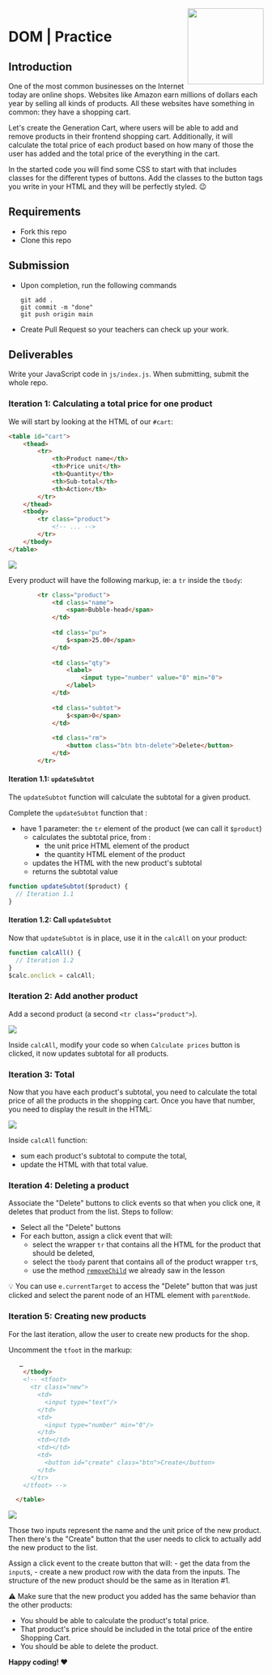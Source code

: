 <img align="right" width="150" height="150" src="https://media-exp1.licdn.com/dms/image/C4E0BAQF7BYCCZt5epw/company-logo_200_200/0?e=2159024400&v=beta&t=qUAFP9bUgBEEXGVQYpUXW1J_OiP8e0r4rFBpqp8OrxA">

# DOM | Practice

## Introduction

One of the most common businesses on the Internet today are online shops. Websites like Amazon earn millions of dollars each year by selling all kinds of products. All these websites have something in common: they have a shopping cart.

Let's create the Generation Cart, where users will be able to add and remove products in their frontend shopping cart. Additionally, it will calculate the total price of each product based on how many of those the user has added and the total price of the everything in the cart.

In the started code you will find some CSS to start with that includes classes for the different types of buttons. Add the classes to the button tags you write in your HTML and they will be perfectly styled. 😉

## Requirements

- Fork this repo
- Clone this repo
## Submission

- Upon completion, run the following commands

  ```
  git add .
  git commit -m "done"
  git push origin main
  ```

- Create Pull Request so your teachers can check up your work.

## Deliverables

Write your JavaScript code in `js/index.js`. When submitting, submit the whole  repo.

### Iteration 1: Calculating a total price for one product

We will start by looking at the HTML of our `#cart`:

```html
<table id="cart">
	<thead>
		<tr>
			<th>Product name</th>
			<th>Price unit</th>
			<th>Quantity</th>
			<th>Sub-total</th>
			<th>Action</th>
		</tr>
	</thead>
	<tbody>
		<tr class="product">
			<!-- ... -->
		</tr>
	</tbody>
</table>
```

![](https://i.imgur.com/ZXjbkVG.png)

Every product will have the following markup, ie: a `tr` inside the `tbody`:

```html
		<tr class="product">
			<td class="name">
				<span>Bubble-head</span>
			</td>
	
			<td class="pu">
				$<span>25.00</span>
			</td>
	
			<td class="qty">
				<label>
					<input type="number" value="0" min="0">
				</label>
			</td>
	
			<td class="subtot">
				$<span>0</span>
			</td>
	
			<td class="rm">
				<button class="btn btn-delete">Delete</button>
			</td>
		</tr>
```
#### Iteration 1.1: `updateSubtot`

The `updateSubtot` function will calculate the subtotal for a given product.

Complete the `updateSubtot` function that :
  - have 1 parameter: the `tr` element of the product (we can call it `$product`)
	- calculates the subtotal price, from :
		- the unit price HTML element of the product
		- the quantity HTML element of the product
	- updates the HTML with the new product's subtotal
	- returns the subtotal value

```js
function updateSubtot($product) {
  // Iteration 1.1
}
```

#### Iteration 1.2: Call `updateSubtot`

Now that `updateSubtot` is in place, use it in the `calcAll` on your product:

```js
function calcAll() {
  // Iteration 1.2
}
$calc.onclick = calcAll;
```

### Iteration 2: Add another product

Add a second product (a second `<tr class="product">`).

![](https://i.imgur.com/cbkHzZC.png)

Inside `calcAll`, modify your code so when `Calculate prices` button is clicked, it now updates subtotal for all products.

### Iteration 3: Total

Now that you have each product's subtotal, you need to calculate the total price of all the products in the shopping cart. Once you have that number, you need to display the result in the HTML:

![](https://i.imgur.com/dJGyeK1.png)

Inside `calcAll` function:
 - sum each product's subtotal to compute the total,
 - update the HTML with that total value.

### Iteration 4: Deleting a product

Associate the "Delete" buttons to click events so that when you click one, it deletes that product from the list. Steps to follow:

- Select all the "Delete" buttons
- For each button, assign a click event that will:
	- select the wrapper `tr` that contains all the HTML for the product that should be deleted,
	- select the `tbody` parent that contains all of the product wrapper `tr`s,
	- use the method [`removeChild`](https://developer.mozilla.org/en-US/docs/Web/API/Node/removeChild) we already saw in the lesson

:bulb: You can use `e.currentTarget` to access the "Delete" button that was just clicked and select the parent node of an HTML element with `parentNode`.

### Iteration 5: Creating new products

For the last iteration, allow the user to create new products for the shop.

Uncomment the `tfoot` in the markup:
```html
   …
    </tbody>
    <!-- <tfoot>
      <tr class="new">
        <td>
          <input type="text"/>
        </td>
        <td>
          <input type="number" min="0"/>
        </td>
        <td></td>
        <td></td>
        <td>
          <button id="create" class="btn">Create</button>
        </td>
      </tr>
    </tfoot> -->

  </table>
```

![](https://i.imgur.com/hFKb7Fa.png)

Those two inputs represent the name and the unit price of the new product. Then there's the "Create" button that the user needs to click to actually add the new product to the list.

Assign a click event to the create button that will:
	- get the data from the `input`s,
	- create a new product row with the data from the inputs. The structure of the new product should be the same as in Iteration #1.

:warning: Make sure that the new product you added has the same behavior than the other products:
- You should be able to calculate the product's total price.
- That product's price should be included in the total price of the entire Shopping Cart.
- You should be able to delete the product.


__Happy coding! :heart:__


